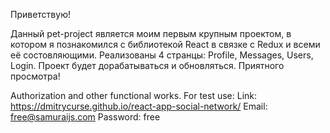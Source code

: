 Приветствую!

Данный pet-project является моим первым крупным проектом, в котором я познакомился с библиотекой React в связке с Redux и всеми её состовляющими. Реализованы 4 странцы: Profile, Messages, Users, Login. Проект будет дорабатываться и обновляться. Приятного просмотра! 

Authorization and other functional works.
For test use:
Link: https://dmitrycurse.github.io/react-app-social-network/
Email: free@samuraijs.com
Password: free


